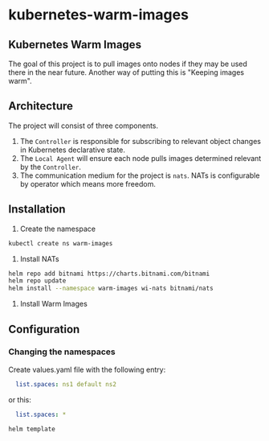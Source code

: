 # kubernetes-warm-images

## Kubernetes Warm Images

The goal of this project is to pull images onto nodes if they may be used there in the near future. Another way of
putting this is "Keeping images warm".

## Architecture

The project will consist of three components.

1. The `Controller` is responsible for subscribing to relevant object changes in Kubernetes declarative state.
2. The `Local Agent` will ensure each node pulls images determined relevant by the `Controller`.
3. The communication medium for the project is `nats`. NATs is configurable by operator which means more freedom.

## Installation

1. Create the namespace
```bash
kubectl create ns warm-images
```   
1. Install NATs
```bash
helm repo add bitnami https://charts.bitnami.com/bitnami
helm repo update
helm install --namespace warm-images wi-nats bitnami/nats
```   
1. Install Warm Images

## Configuration

### Changing the namespaces

Create values.yaml file with the following entry:
```yaml
  list.spaces: ns1 default ns2
```
or this:
```yaml
  list.spaces: *
```

```bash
helm template 
```